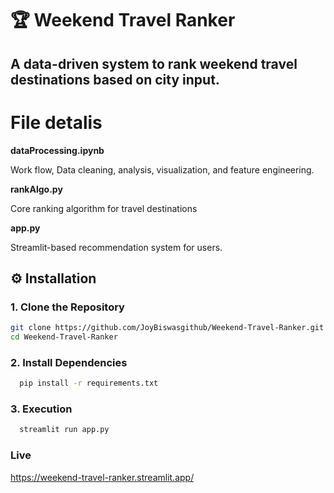 # 🏆 Weekend Travel Ranker  

**A data-driven system to rank weekend travel destinations based on city input.**  
---

# File detalis

**dataProcessing.ipynb** 

Work flow,
Data cleaning, analysis, visualization, and feature engineering.

**rankAlgo.py**

Core ranking algorithm for travel destinations

**app.py**

Streamlit-based recommendation system for users.


## ⚙️ Installation  

### **1. Clone the Repository**  
```bash
git clone https://github.com/JoyBiswasgithub/Weekend-Travel-Ranker.git
cd Weekend-Travel-Ranker
```
### **2.  Install Dependencies**  
```bash
  pip install -r requirements.txt
```
### **3.  Execution**  
```bash
  streamlit run app.py
```

### **Live**
https://weekend-travel-ranker.streamlit.app/
